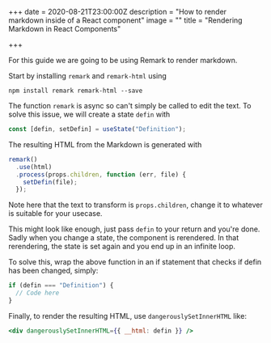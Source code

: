 +++
date = 2020-08-21T23:00:00Z
description = "How to render markdown inside of a React component"
image = ""
title = "Rendering Markdown in React Components"

+++

For this guide we are going to be using Remark to render markdown.

Start by installing `remark` and `remark-html` using

```
npm install remark remark-html --save
```

The function `remark` is async so can't simply be called to edit the text. To solve this issue, we will create a state `defin` with

```js
const [defin, setDefin] = useState("Definition");
```

The resulting HTML from the Markdown is generated with

```js
remark()
  .use(html)
  .process(props.children, function (err, file) {
    setDefin(file);
  });
```

Note here that the text to transform is `props.children`, change it to whatever is suitable for your usecase.

This might look like enough, just pass `defin` to your return and you're done. Sadly when you change a state, the component is rerendered. In that rerendering, the state is set again and you end up in an infinite loop.

To solve this, wrap the above function in an if statement that checks if defin has been changed, simply:

```js
if (defin === "Definition") {
  // Code here
}
```

Finally, to render the resulting HTML, use `dangerouslySetInnerHTML` like:

```jsx
<div dangerouslySetInnerHTML={{ __html: defin }} />
```
